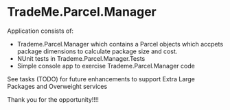 # TradeMe.Parcel.Manager
Application consists of:
- Trademe.Parcel.Manager which contains a Parcel objects which accpets package dimensions to calculate package size and cost.
- NUnit tests in Trademe.Parcel.Manager.Tests
- Simple console app to exercise Trademe.Parcel.Manager code

See tasks (TODO) for future enhancements to support Extra Large Packages and Overweight services

Thank you for the opportunity!!!!
